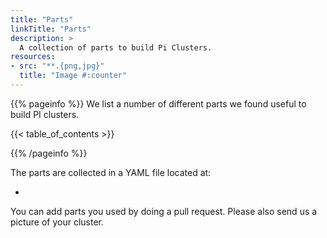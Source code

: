 ```yaml
---
title: "Parts"
linkTitle: "Parts"
description: >
  A collection of parts to build Pi Clusters.
resources:
- src: "**.{png,jpg}"
  title: "Image #:counter"
---
```



{{% pageinfo %}}
We list a number of different parts we found useful to build PI clusters.

{{< table_of_contents >}}

{{% /pageinfo %}}

The parts are collected in a YAML file located at:

* <tbd>

You can add parts you used by doing a pull request. Please also send us a 
picture of your cluster.
